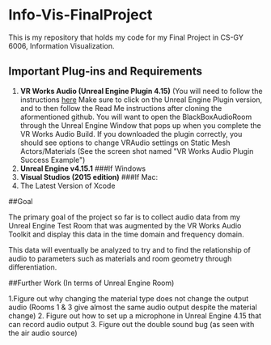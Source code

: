 # Info-Vis-FinalProject

This is my repository that holds my code for my Final Project in CS-GY 6006, Information Visualization.

## Important Plug-ins and Requirements

1. **VR Works Audio (Unreal Engine Plugin 4.15)** (You will need to follow the instructions [here](https://developer.nvidia.com/vrworks/vrworks-audio)
Make sure to click on the Unreal Engine Plugin version, and to then follow the Read Me instructions after cloning the aformentioned github. You will want to open the BlackBoxAudioRoom through the Unreal Engine Window that pops up when you complete the VR Works Audio Build. If you downloaded the plugin correctly, you should see options to change VRAudio settings on Static Mesh Actors/Materials (See the screen shot named "VR Works Audio Plugin Success Example")
2. **Unreal Engine v4.15.1**
###If Windows
1. **Visual Studios (2015 edition)** 
###If Mac:
1. The Latest Version of Xcode

##Goal

The primary goal of the project so far is to collect audio data from my Unreal Engine Test Room that was augmented by the VR Works Audio Toolkit and display this data in the time domain and frequency domain. 

This data will eventually be analyzed to try and to find the relationship of audio to parameters such as materials and room geometry through differentiation. 

##Further Work (In terms of Unreal Engine Room)

1.Figure out why changing the material type does not change the output audio (Rooms 1 & 3 give almost the same audio output despite the material change)
2. Figure out how to set up a microphone in Unreal Engine 4.15 that can record audio output
3. Figure out the double sound bug (as seen with the air audio source)
